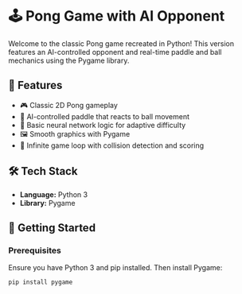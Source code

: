 # 🕹️ Pong Game with AI Opponent

Welcome to the classic Pong game recreated in Python! This version features an AI-controlled opponent and real-time paddle and ball mechanics using the Pygame library.

## 📌 Features

- 🎮 Classic 2D Pong gameplay
- 🤖 AI-controlled paddle that reacts to ball movement
- 🧠 Basic neural network logic for adaptive difficulty
- 🖼️ Smooth graphics with Pygame
- 🔁 Infinite game loop with collision detection and scoring

## 🛠️ Tech Stack

- **Language:** Python 3
- **Library:** Pygame

## 🚀 Getting Started

### Prerequisites

Ensure you have Python 3 and pip installed. Then install Pygame:

```bash
pip install pygame
